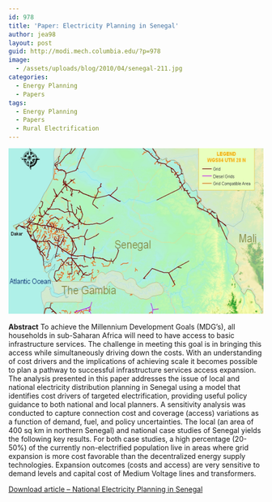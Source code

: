 ```yaml
---
id: 978
title: 'Paper: Electricity Planning in Senegal'
author: jea98
layout: post
guid: http://modi.mech.columbia.edu/?p=978
image:
  - /assets/uploads/blog/2010/04/senegal-211.jpg
categories:
  - Energy Planning
  - Papers
tags:
  - Energy Planning
  - Papers
  - Rural Electrification
---
```

[<img src="/assets/uploads/blog/2010/04/SenegalNetworkPlannerOutput-e1370532002673.png" alt="Sample Senegal Grid (see paper 2 for more)" width="579" height="326" class="alignnone size-full wp-image-2231" />][1] 

**Abstract** To achieve the Millennium Development Goals (MDG&#8217;s), all households in sub-Saharan Africa will need to have access to basic infrastructure services. The challenge in meeting this goal is in bringing this access while simultaneously driving down the costs. With an understanding of cost drivers and the implications of achieving scale it becomes possible to plan a pathway to successful infrastructure services access expansion. The analysis presented in this paper addresses the issue of local and national electricity distribution planning in Senegal using a model that identifies cost drivers of targeted electrification, providing useful policy guidance to both national and local planners. A sensitivity analysis was conducted to capture connection cost and coverage (access) variations as a function of demand, fuel, and policy uncertainties. The local (an area of 400 sq km in northern Senegal) and national case studies of Senegal yields the following key results. For both case studies, a high percentage (20-50%) of the currently non-electrified population live in areas where grid expansion is more cost favorable than the decentralized energy supply technologies. Expansion outcomes (costs and access) are very sensitive to demand levels and capital cost of Medium Voltage lines and transformers. 

[Download article &#8211; National Electricity Planning in Senegal][2]

 [1]: /assets/uploads/blog/2010/04/SenegalNetworkPlannerOutput-e1370532002673.png
 [2]: /assets/uploads/blog/2013/06/Senegal_Aly-Energy-Policy-paper-4.20.10-JEPO-S-10-00600.pdf
